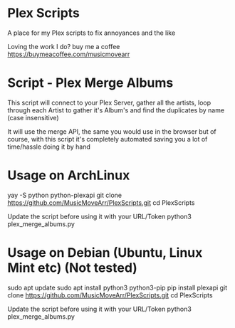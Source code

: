 # Plex Scripts
A place for my Plex scripts to fix annoyances and the like

Loving the work I do? buy me a coffee https://buymeacoffee.com/musicmovearr

# Script - Plex Merge Albums
This script will connect to your Plex Server, gather all the artists, loop through each Artist to gather it's Album's and find the duplicates by name (case insensitive)

It will use the merge API, the same you would use in the browser but of course, with this script it's completely automated saving you a lot of time/hassle doing it by hand

# Usage on ArchLinux
yay -S  python python-plexapi
git clone https://github.com/MusicMoveArr/PlexScripts.git
cd PlexScripts

Update the script before using it with your URL/Token
python3 plex_merge_albums.py

# Usage on Debian (Ubuntu, Linux Mint etc) (Not tested)
sudo apt update
sudo apt install python3 python3-pip
pip install plexapi
git clone https://github.com/MusicMoveArr/PlexScripts.git
cd PlexScripts

Update the script before using it with your URL/Token
python3 plex_merge_albums.py


